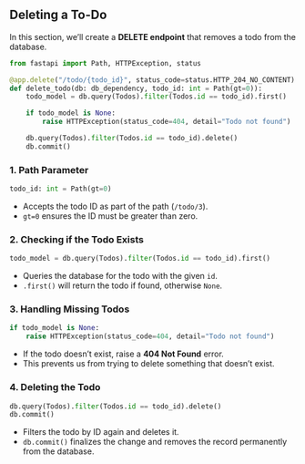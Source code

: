 ## Deleting a To-Do

In this section, we’ll create a **DELETE endpoint** that removes a todo from the database.

```python
from fastapi import Path, HTTPException, status

@app.delete("/todo/{todo_id}", status_code=status.HTTP_204_NO_CONTENT)
def delete_todo(db: db_dependency, todo_id: int = Path(gt=0)):
    todo_model = db.query(Todos).filter(Todos.id == todo_id).first()

    if todo_model is None:
        raise HTTPException(status_code=404, detail="Todo not found")

    db.query(Todos).filter(Todos.id == todo_id).delete()
    db.commit()
```

### 1. Path Parameter

```python
todo_id: int = Path(gt=0)
```

- Accepts the todo ID as part of the path (`/todo/3`).
- `gt=0` ensures the ID must be greater than zero.

### 2. Checking if the Todo Exists

```python
todo_model = db.query(Todos).filter(Todos.id == todo_id).first()
```

- Queries the database for the todo with the given `id`.
- `.first()` will return the todo if found, otherwise `None`.

### 3. Handling Missing Todos

```python
if todo_model is None:
    raise HTTPException(status_code=404, detail="Todo not found")
```

- If the todo doesn’t exist, raise a **404 Not Found** error.
- This prevents us from trying to delete something that doesn’t exist.

### 4. Deleting the Todo

```python
db.query(Todos).filter(Todos.id == todo_id).delete()
db.commit()
```

- Filters the todo by ID again and deletes it.
- `db.commit()` finalizes the change and removes the record permanently from the database.
